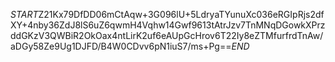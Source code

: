 $START$Z21Kx79DfDD06mCtAqw+3G096lU+5LdryaTYunuXc036eRGIpRjs2dfXY+4nby36ZdJ8lS6uZ6qwmH4Vqhw14Gwf9613tAtrJzv7TnMNqDGowkXPrzddGKzV3QWBiR2OkOax4ntLirK2uf6eAUpGcHrov6T22Iy8eZTMfurfrdTnAw/aDGy58Ze9Ug1DJFD/B4W0CDvv6pN1iuS7/ms+Pg==$END$